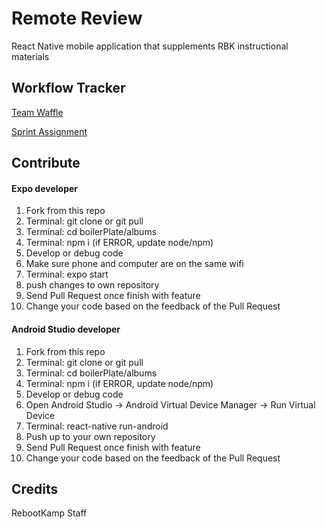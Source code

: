 # Remote Review

React Native mobile application that supplements RBK instructional materials

## Workflow Tracker
[Team Waffle](https://waffle.io/RBK5HIRProject/boilerPlate)
  
[Sprint Assignment](https://docs.google.com/spreadsheets/d/1p2Ys5zHqH098s0ICJlErpEAISo15yS-p2fYpZ76Doco/edit?usp=sharing)


## Contribute

#### Expo developer
1. Fork from this repo
2. Terminal: git clone or git pull
3. Terminal: cd boilerPlate/albums
5. Terminal: npm i (if ERROR, update node/npm)
6. Develop or debug code
7. Make sure phone and computer are on the same wifi 
8. Terminal: expo start  
9. push changes to own repository
10. Send Pull Request once finish with feature
11. Change your code based on the feedback of the Pull Request
  
#### Android Studio developer

1. Fork from this repo
2. Terminal: git clone or git pull
3. Terminal: cd boilerPlate/albums
5. Terminal: npm i (if ERROR, update node/npm)
6. Develop or debug code
7. Open Android Studio -> Android Virtual Device Manager -> Run Virtual Device
7. Terminal: react-native run-android
8. Push up to your own repository
9. Send Pull Request once finish with feature
10. Change your code based on the feedback of the Pull Request

## Credits

RebootKamp Staff

